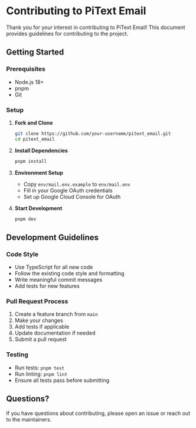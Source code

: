 # Contributing to PiText Email

Thank you for your interest in contributing to PiText Email! This document provides guidelines for contributing to the project.

## Getting Started

### Prerequisites

- Node.js 18+
- pnpm
- Git

### Setup

1. **Fork and Clone**
   ```bash
   git clone https://github.com/your-username/pitext_email.git
   cd pitext_email
   ```

2. **Install Dependencies**
   ```bash
   pnpm install
   ```

3. **Environment Setup**
   - Copy `env/mail.env.example` to `env/mail.env`
   - Fill in your Google OAuth credentials
   - Set up Google Cloud Console for OAuth

4. **Start Development**
   ```bash
   pnpm dev
   ```

## Development Guidelines

### Code Style

- Use TypeScript for all new code
- Follow the existing code style and formatting
- Write meaningful commit messages
- Add tests for new features

### Pull Request Process

1. Create a feature branch from `main`
2. Make your changes
3. Add tests if applicable
4. Update documentation if needed
5. Submit a pull request

### Testing

- Run tests: `pnpm test`
- Run linting: `pnpm lint`
- Ensure all tests pass before submitting

## Questions?

If you have questions about contributing, please open an issue or reach out to the maintainers.
